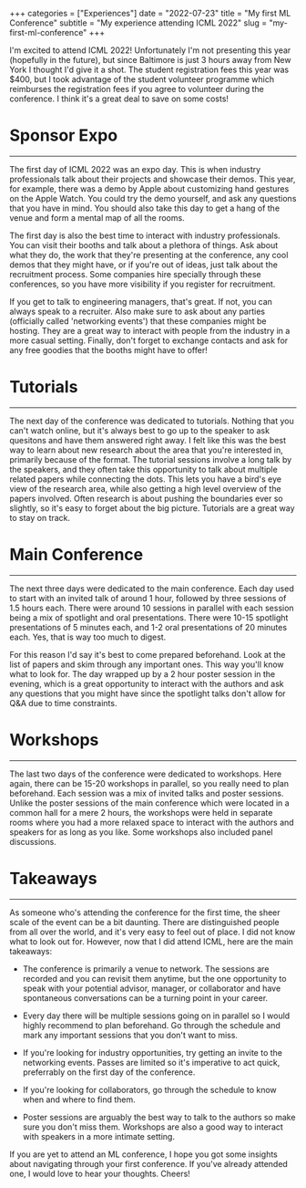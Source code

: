 +++
categories = ["Experiences"]
date = "2022-07-23"
title = "My first ML Conference"
subtitle = "My experience attending ICML 2022"
slug = "my-first-ml-conference"
+++

I'm excited to attend ICML 2022! Unfortunately I'm not presenting this year (hopefully in the future), but since Baltimore is just 3 hours away from New York I thought I'd give it a shot. The student registration fees this year was $400, but I took advantage of the student volunteer programme which reimburses the registration fees if you agree to volunteer during the conference. I think it's a great deal to save on some costs!

# Sponsor Expo
---

The first day of ICML 2022 was an expo day. This is when industry professionals talk about their projects and showcase their demos. This year, for example, there was a demo by Apple about customizing hand gestures on the Apple Watch. You could try the demo yourself, and ask any questions that you have in mind. You should also take this day to get a hang of the venue and form a mental map of all the rooms.

The first day is also the best time to interact with industry professionals. You can visit their booths and talk about a plethora of things. Ask about what they do, the work that they're presenting at the conference, any cool demos that they might have, or if you're out of ideas, just talk about the recruitment process. Some companies hire specially through these conferences, so you have more visibility if you register for recruitment. 

If you get to talk to engineering managers, that's great. If not, you can always speak to a recruiter. Also make sure to ask about any parties (officially called 'networking events') that these companies might be hosting. They are a great way to interact with people from the industry in a more casual setting. Finally, don't forget to exchange contacts and ask for any free goodies that the booths might have to offer! 

# Tutorials
---
The next day of the conference was dedicated to tutorials. Nothing that you can't watch online, but it's always best to go up to the speaker to ask quesitons and have them answered right away. I felt like this was the best way to learn about new research about the area that you're interested in, primarily because of the format. The tutorial sessions involve a long talk by the speakers, and they often take this opportunity to talk about multiple related papers while connecting the dots. This lets you have a bird's eye view of the research area, while also getting a high level overview of the papers involved. Often research is about pushing the boundaries ever so slightly, so it's easy to forget about the big picture. Tutorials are a great way to stay on track.

# Main Conference
---
The next three days were dedicated to the main conference. Each day used to start with an invited talk of around 1 hour, followed by three sessions of 1.5 hours each. There were around 10 sessions in parallel with each session being a mix of spotlight and oral presentations. There were 10-15 spotlight presentations of 5 minutes each, and 1-2 oral presentations of 20 minutes each. Yes, that is way too much to digest. 

For this reason I'd say it's best to come prepared beforehand. Look at the list of papers and skim through any important ones. This way you'll know what to look for. The day wrapped up by a 2 hour poster session in the evening, which is a great opportunity to interact with the authors and ask any questions that you might have since the spotlight talks don't allow for Q&A due to time constraints.

# Workshops
---
The last two days of the conference were dedicated to workshops. Here again, there can be 15-20 workshops in parallel, so you really need to plan beforehand. Each session was a mix of invited talks and poster sessions. Unlike the poster sessions of the main conference which were located in a common hall for a mere 2 hours, the workshops were held in separate rooms where you had a more relaxed space to interact with the authors and speakers for as long as you like. Some workshops also included panel discussions.

# Takeaways
---
As someone who's attending the conference for the first time, the sheer scale of the event can be a bit daunting. There are distinguished people from all over the world, and it's very easy to feel out of place. I did not know what to look out for. However, now that I did attend ICML, here are the main takeaways:

* The conference is primarily a venue to network. The sessions are recorded and you can revisit them anytime, but the one opportunity to speak with your potential advisor, manager, or collaborator and have spontaneous conversations can be a turning point in your career.

* Every day there will be multiple sessions going on in parallel so I would highly recommend to plan beforehand. Go through the schedule and mark any important sessions that you don't want to miss.

* If you're looking for industry opportunities, try getting an invite to the networking events. Passes are limited so it's imperative to act quick, preferrably on the first day of the conference.

* If you're looking for collaborators, go through the schedule to know when and where to find them.

* Poster sessions are arguably the best way to talk to the authors so make sure you don't miss them. Workshops are also a good way to interact with speakers in a more intimate setting.

If you are yet to attend an ML conference, I hope you got some insights about navigating through your first conference. If you've already attended one, I would love to hear your thoughts. Cheers!